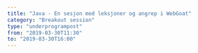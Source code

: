 ```yaml
---
title: "Java - En sesjon med leksjoner og angrep i WebGoat"
category: "Breakout session"
type: "underprogrampost"
from: "2019-03-30T11:30"
to: "2019-03-30T16:00"
---
```

